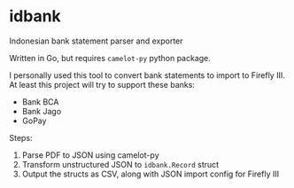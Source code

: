 # idbank
Indonesian bank statement parser and exporter

Written in Go, but requires `camelot-py` python package.

I personally used this tool to convert bank statements to import to Firefly III. At least this project will try to support these banks:

- Bank BCA
- Bank Jago
- GoPay

Steps:

1. Parse PDF to JSON using camelot-py
2. Transform unstructured JSON to `idbank.Record` struct
3. Output the structs as CSV, along with JSON import config for Firefly III
